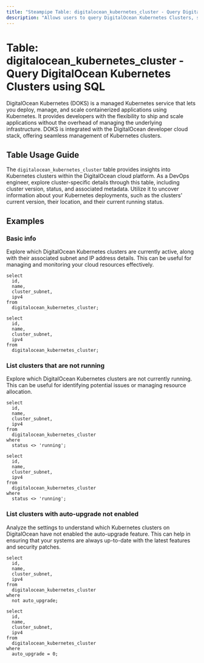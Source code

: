 ```yaml
---
title: "Steampipe Table: digitalocean_kubernetes_cluster - Query DigitalOcean Kubernetes Clusters using SQL"
description: "Allows users to query DigitalOcean Kubernetes Clusters, specifically the cluster's ID, name, region, version, and other metadata, providing insights into the cluster's configuration and status."
---
```


# Table: digitalocean_kubernetes_cluster - Query DigitalOcean Kubernetes Clusters using SQL

DigitalOcean Kubernetes (DOKS) is a managed Kubernetes service that lets you deploy, manage, and scale containerized applications using Kubernetes. It provides developers with the flexibility to ship and scale applications without the overhead of managing the underlying infrastructure. DOKS is integrated with the DigitalOcean developer cloud stack, offering seamless management of Kubernetes clusters.

## Table Usage Guide

The `digitalocean_kubernetes_cluster` table provides insights into Kubernetes clusters within the DigitalOcean cloud platform. As a DevOps engineer, explore cluster-specific details through this table, including cluster version, status, and associated metadata. Utilize it to uncover information about your Kubernetes deployments, such as the clusters' current version, their location, and their current running status.

## Examples

### Basic info
Explore which DigitalOcean Kubernetes clusters are currently active, along with their associated subnet and IP address details. This can be useful for managing and monitoring your cloud resources effectively.

```sql+postgres
select
  id,
  name,
  cluster_subnet,
  ipv4
from
  digitalocean_kubernetes_cluster;
```

```sql+sqlite
select
  id,
  name,
  cluster_subnet,
  ipv4
from
  digitalocean_kubernetes_cluster;
```

### List clusters that are not running
Explore which DigitalOcean Kubernetes clusters are not currently running. This can be useful for identifying potential issues or managing resource allocation.

```sql+postgres
select
  id,
  name,
  cluster_subnet,
  ipv4
from
  digitalocean_kubernetes_cluster
where
  status <> 'running';
```

```sql+sqlite
select
  id,
  name,
  cluster_subnet,
  ipv4
from
  digitalocean_kubernetes_cluster
where
  status <> 'running';
```

### List clusters with auto-upgrade not enabled
Analyze the settings to understand which Kubernetes clusters on DigitalOcean have not enabled the auto-upgrade feature. This can help in ensuring that your systems are always up-to-date with the latest features and security patches.

```sql+postgres
select
  id,
  name,
  cluster_subnet,
  ipv4
from
  digitalocean_kubernetes_cluster
where
  not auto_upgrade;
```

```sql+sqlite
select
  id,
  name,
  cluster_subnet,
  ipv4
from
  digitalocean_kubernetes_cluster
where
  auto_upgrade = 0;
```